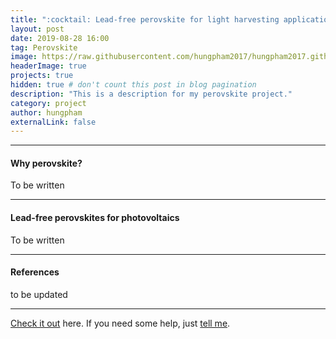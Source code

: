 ```yaml
---
title: ":cocktail: Lead-free perovskite for light harvesting applications"
layout: post
date: 2019-08-28 16:00
tag: Perovskite
image: https://raw.githubusercontent.com/hungpham2017/hungpham2017.github.io/master/assets/images/perovskite.png
headerImage: true
projects: true
hidden: true # don't count this post in blog pagination
description: "This is a description for my perovskite project."
category: project
author: hungpham
externalLink: false
---
```


<!---
![Screenshot](https://raw.githubusercontent.com/hungpham2017/hungpham2017.github.io/master/assets/images/pDMET_screenshot.png)
--->

---
<h4>Why perovskite?</h4>
<p>
To be written
</p>

---
<h4>Lead-free perovskites for photovoltaics</h4>
<p>
To be written
</p>

---

<h4>References</h4>
<p>
to be updated
</p>

---
[Check it out](https://github.com/hungpham2017/pDMET/) here.
If you need some help, just [tell me](https://github.com/hungpham2017/pDMET/issues).
